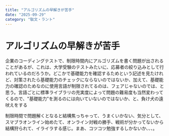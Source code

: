 ```yaml
---
title: "アルゴリズムの早解きが苦手"
date: "2025-09-29"
category: "駄文・ラント"
---
```


# アルゴリズムの早解きが苦手

企業のコーディングテストで、制限時間内にアルゴリズムを書く問題が出されることがあるが、これは、大学受験のテストみたいに、応募者の絞り込みとして行われているのだろうか。どこかで基礎能力を確認するためという記述を見たけれど、対策されたら基礎能力のチェックにならないのではないか、加えて、基礎能力の確認のためなのに使用言語が制限されてるのは、フェアじゃないのでは、と思う。言語ごとに標準ライブラリの充実度によって問題の難易度も当然変わってくるので、"基礎能力"を測るのには向いていないのではないか、と、負け犬の遠吠えをする

制限時間で問題解くとなると結構焦っちゃって、うまくいかない、気分として、スマブラオンライン始めたて、オンライン対戦の勝手、戦術が分かってないから結構狩られて、イライラする感じ。まあ、コツコツ勉強するしかないか、、、。